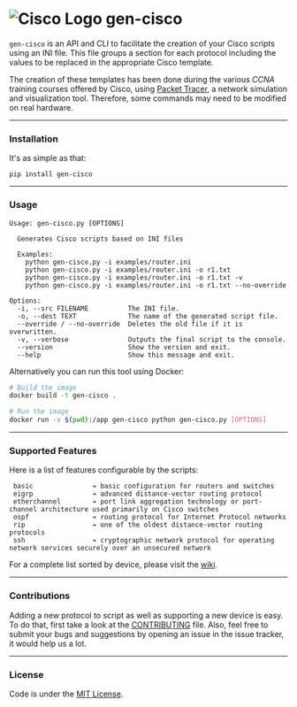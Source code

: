 # ![Cisco Logo](assets/cisco.png "Cisco logo") gen-cisco

`gen-cisco` is an API and CLI to facilitate the creation of your Cisco scripts
using an INI file. This file groups a section for each protocol including the
values to be replaced in the appropriate Cisco template.

The creation of these templates has been done during the various _CCNA_ training
courses offered by Cisco, using [Packet
Tracer](https://www.netacad.com/courses/packet-tracer-download/), a network
simulation and visualization tool. Therefore, some commands may need to be
modified on real hardware.

---

### Installation

It's as simple as that:

```
pip install gen-cisco
```

---

### Usage

```
Usage: gen-cisco.py [OPTIONS]

  Generates Cisco scripts based on INI files

  Examples:
    python gen-cisco.py -i examples/router.ini
    python gen-cisco.py -i examples/router.ini -o r1.txt
    python gen-cisco.py -i examples/router.ini -o r1.txt -v
    python gen-cisco.py -i examples/router.ini -o r1.txt --no-override

Options:
  -i, --src FILENAME          The INI file.
  -o, --dest TEXT             The name of the generated script file.
  --override / --no-override  Deletes the old file if it is overwritten.
  -v, --verbose               Outputs the final script to the console.
  --version                   Show the version and exit.
  --help                      Show this message and exit.
```

Alternatively you can run this tool using Docker:

```bash
# Build the image
docker build -t gen-cisco .

# Run the image
docker run -v $(pwd):/app gen-cisco python gen-cisco.py [OPTIONS]
```

---

### Supported Features

Here is a list of features configurable by the scripts:

```
 basic               ➔ basic configuration for routers and switches
 eigrp               ➔ advanced distance-vector routing protocol
 etherchannel        ➔ port link aggregation technology or port-channel architecture used primarily on Cisco switches
 ospf                ➔ routing protocol for Internet Protocol networks
 rip                 ➔ one of the oldest distance-vector routing protocols
 ssh                 ➔ cryptographic network protocol for operating network services securely over an unsecured network
```

For a complete list sorted by device, please visit the [wiki](https://github.com/rememberYou/gen-cisco/wiki/Supported-Features).

---

### Contributions

Adding a new protocol to script as well as supporting a new device is easy. To
do that, first take a look at the [CONTRIBUTING](https://github.com/rememberYou/gen-cisco/blob/master/CONTRIBUTING.md)
file. Also, feel free to submit your bugs and suggestions by opening an issue in
the issue tracker, it would help us a lot.

---

### License

Code is under the [MIT License](https://github.com/rememberYou/gen-cisco/blob/master/LICENSE).
